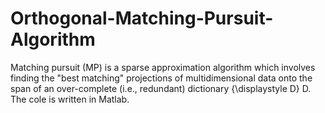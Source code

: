 # Orthogonal-Matching-Pursuit-Algorithm

Matching pursuit (MP) is a sparse approximation algorithm which involves finding the "best matching" projections of multidimensional data onto the span of an over-complete (i.e., redundant) dictionary {\displaystyle D} D. 
The cole is written in Matlab.
